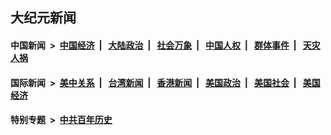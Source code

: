 ## 大纪元新闻

#### 中国新闻 &nbsp;>&nbsp; [中国经济](indexes/ncid283/README.md?10021245) &nbsp;| &nbsp; [大陆政治](indexes/ncid277/README.md?10021245) &nbsp;| &nbsp; [社会万象](indexes/ncid282/README.md?10021245) &nbsp;| &nbsp; [中国人权](indexes/ncid278/README.md?10021245) &nbsp;| &nbsp; [群体事件](indexes/ncid279/README.md?10021245) &nbsp;| &nbsp; [天灾人祸](indexes/ncid280/README.md?10021245)

#### 国际新闻 &nbsp;>&nbsp; [美中关系](indexes/nf1412576/README.md?10021245) &nbsp;| &nbsp; [台湾新闻](indexes/ncid1349361/README.md?10021245) &nbsp;| &nbsp; [香港新闻](indexes/ncid1349362/README.md?10021245) &nbsp;| &nbsp; [美国政治](indexes/ncid1078159/README.md?10021245) &nbsp;| &nbsp; [美国社会](indexes/ncid1078160/README.md?10021245) &nbsp;| &nbsp; [美国经济](indexes/ncid1078158/README.md?10021245)

#### 特别专题 &nbsp;>&nbsp; [中共百年历史](https://github.com/epoch-news/epoch-special/blob/master/README.md?10021245)  
